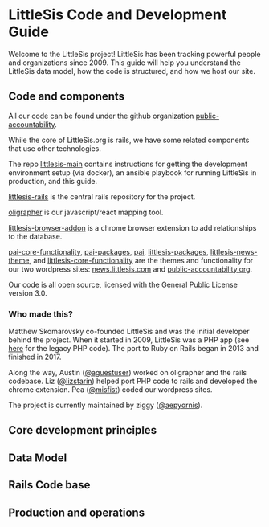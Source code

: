 # LittleSis Code and Development Guide

Welcome to the LittleSis project! LittleSis has been tracking powerful people and organizations since 2009. This guide will help you understand the LittleSis data model, how the code is structured, and how we host our site.


## Code and components

All our code can be found under the github organization [public-accountability](https://github.com/public-accountability). 

While the core of LittleSis.org is rails, we have some related components that use other technologies.

The repo [littlesis-main](https://github.com/public-accountability/littlesis-main) contains instructions for getting the development environment setup (via docker), an ansible playbook for running LittleSis in production, and this guide. 

[littlesis-rails](https://github.com/public-accountability/littlesis-rails) is the central rails repository for the project.

[oligrapher](https://github.com/public-accountability/oligrapher) is our javascript/react mapping tool. 

[littlesis-browser-addon](https://github.com/public-accountability/littlesis-browser-addon) is a chrome browser extension to add relationships to the database.

[pai-core-functionality](https://github.com/public-accountability/pai-core-functionality), [pai-packages](https://github.com/public-accountability/pai-packages), [pai](https://github.com/public-accountability/pai), [littlesis-packages](https://github.com/public-accountability/littlesis-packages), [littlesis-news-theme](https://github.com/public-accountability/littlesis-news-theme), and [littlesis-core-functionality](https://github.com/public-accountability/littlesis-core-functionality) are the themes and functionality for our two wordpress sites: [news.littlesis.com](https://news.littlesis.com) and [public-accountability.org](https://public-accountability.org/).


Our code is all open source, licensed with the General Public License version 3.0.


### Who made this?

Matthew Skomarovsky co-founded LittleSis and was the initial developer behind the project. When it started in 2009, LittleSis was a PHP app (see [here](https://github.com/littlesis-org/littlesis) for the legacy PHP code). The port to Ruby on Rails began in 2013 and finished in 2017.

Along the way, Austin ([@aguestuser](https://github.com/aguestuser)) worked on oligrapher and the rails codebase. Liz ([@lizstarin](https://github.com/lizstarin)) helped port PHP code to rails and developed the chrome extension. Pea ([@misfist](https://github.com/misfist)) coded our wordpress sites.

The project is currently maintained by ziggy ([@aepyornis](https://github.com/aepyornis)).


## Core development principles

## Data Model

## Rails Code base

## Production and operations





